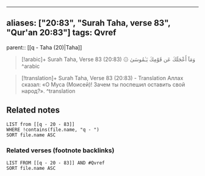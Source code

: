 
---
aliases: ["20:83", "Surah Taha, verse 83", "Qur'an 20:83"]
tags: Qvref
---

parent:: [[q - Taha (20)|Taha]]

> [!arabic]+ Surah Taha, Verse 83 (20:83)
> <span class="quran-arabic">۞ وَمَآ أَعْجَلَكَ عَن قَوْمِكَ يَـٰمُوسَىٰ</span>
^arabic

> [!translation]+ Surah Taha, Verse 83 (20:83) - Translation
> Аллах сказал: «О Муса (Моисей)! Зачем ты поспешил оставить свой народ?».
^translation



## Related notes
```dataview
LIST from [[q - 20 - 83]]
WHERE !contains(file.name, "q - ")
SORT file.name ASC
```

### Related verses (footnote backlinks)
```dataview
LIST FROM [[q - 20 - 83]] AND #Qvref
SORT file.name ASC
```

